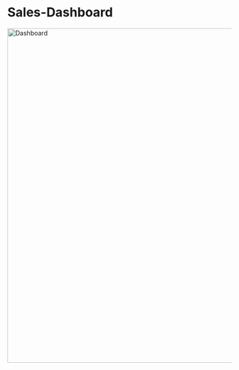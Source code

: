 # Sales-Dashboard
<img width="1342" height="752" alt="Dashboard" src="https://github.com/user-attachments/assets/41366c94-3113-43fe-aab3-fb5ababa297f" />
